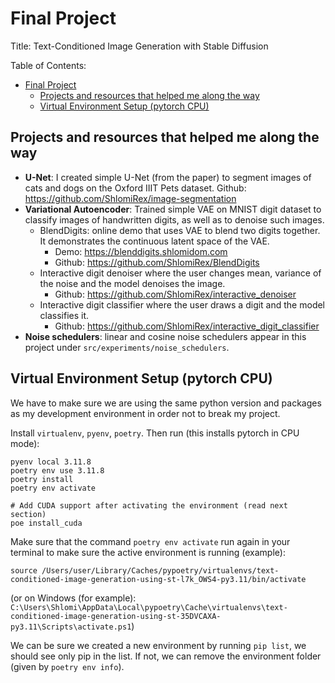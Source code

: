 # Final Project

Title: Text-Conditioned Image Generation with Stable Diffusion

Table of Contents:

- [Final Project](#final-project)
  - [Projects and resources that helped me along the way](#projects-and-resources-that-helped-me-along-the-way)
  - [Virtual Environment Setup (pytorch CPU)](#virtual-environment-setup-pytorch-cpu)

## Projects and resources that helped me along the way

- **U-Net**: I created simple U-Net (from the paper) to segment images of cats and dogs on the Oxford IIIT Pets dataset. Github: https://github.com/ShlomiRex/image-segmentation
- **Variational Autoencoder**: Trained simple VAE on MNIST digit dataset to classify images of handwritten digits, as well as to denoise such images.
  - BlendDigits: online demo that uses VAE to blend two digits together. It demonstrates the continuous latent space of the VAE.
    - Demo: https://blenddigits.shlomidom.com
    - Github: https://github.com/ShlomiRex/BlendDigits
  - Interactive digit denoiser where the user changes mean, variance of the noise and the model denoises the image.
    - Github: https://github.com/ShlomiRex/interactive_denoiser
  - Interactive digit classifier where the user draws a digit and the model classifies it.
    - Github: https://github.com/ShlomiRex/interactive_digit_classifier
- **Noise schedulers**: linear and cosine noise schedulers appear in this project under `src/experiments/noise_schedulers`.

## Virtual Environment Setup (pytorch CPU)

We have to make sure we are using the same python version and packages as my development environment in order not to break my project.

Install `virtualenv`, `pyenv`, `poetry`. Then run (this installs pytorch in CPU mode):

```
pyenv local 3.11.8
poetry env use 3.11.8
poetry install
poetry env activate

# Add CUDA support after activating the environment (read next section)
poe install_cuda
```

Make sure that the command `poetry env activate` run again in your terminal to make sure the active environment is running (example):

`source /Users/user/Library/Caches/pypoetry/virtualenvs/text-conditioned-image-generation-using-st-l7k_OWS4-py3.11/bin/activate` 

(or on Windows (for example): `C:\Users\Shlomi\AppData\Local\pypoetry\Cache\virtualenvs\text-conditioned-image-generation-using-st-35DVCAXA-py3.11\Scripts\activate.ps1`)

We can be sure we created a new environment by running `pip list`, we should see only pip in the list. If not, we can remove the environment folder (given by `poetry env info`).
